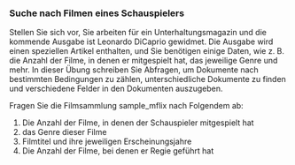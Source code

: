 ### Suche nach Filmen eines Schauspielers

Stellen Sie sich vor, Sie arbeiten für ein Unterhaltungsmagazin und die kommende Ausgabe ist Leonardo DiCaprio gewidmet. Die Ausgabe wird einen speziellen Artikel enthalten, und Sie benötigen einige Daten, wie z. B. die Anzahl der Filme, in denen er mitgespielt hat, das jeweilige Genre und mehr. In dieser Übung schreiben Sie Abfragen, um Dokumente nach bestimmten Bedingungen zu zählen, unterschiedliche Dokumente zu finden und verschiedene Felder in den Dokumenten auszugeben. 

Fragen Sie die Filmsammlung sample_mflix nach Folgendem ab:

1. Die Anzahl der Filme, in denen der Schauspieler mitgespielt hat
2. das Genre dieser Filme 
3. Filmtitel und ihre jeweiligen Erscheinungsjahre 
4. Die Anzahl der Filme, bei denen er Regie geführt hat
